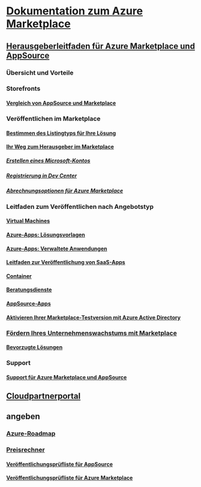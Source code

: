 # [Dokumentation zum Azure Marketplace](index.md)  

## [Herausgeberleitfaden für Azure Marketplace und AppSource](./marketplace-publishers-guide.md)  
### Übersicht und Vorteile  
### Storefronts  
#### [Vergleich von AppSource und Marketplace](./comparing-appsource-azure-marketplace.md)  

### Veröffentlichen im Marketplace  
#### [Bestimmen des Listingtyps für Ihre Lösung](./determine-your-listing-type.md)  
#### [Ihr Weg zum Herausgeber im Marketplace](./become-publisher.md)  
##### [Erstellen eines Microsoft-Kontos](./guidelines.md)
##### [Registrierung in Dev Center](./register-dev-center.md) 
##### [Abrechnungsoptionen für Azure Marketplace](./billing-options-azure-marketplace.md)  

### Leitfaden zum Veröffentlichen nach Angebotstyp 
#### [Virtual Machines](./marketplace-virtual-machines.md)
#### [Azure-Apps: Lösungsvorlagen](./marketplace-solution-templates.md)
#### [Azure-Apps: Verwaltete Anwendungen](./marketplace-managed-apps.md)
#### [Leitfaden zur Veröffentlichung von SaaS-Apps](./marketplace-saas-applications-technical-publishing-guide.md) 
#### [Container](./marketplace-containers.md)
#### [Beratungsdienste](./consulting-services.md)  
#### [AppSource-Apps](./appsource-offer-publishing-guide.md)
#### [Aktivieren Ihrer Marketplace-Testversion mit Azure Active Directory](./enable-trial-using-azure-ad.md)

### [Fördern Ihres Unternehmenswachstums mit Marketplace](./grow-your-business-with-azure-marketplace.md)  
#### [Bevorzugte Lösungen](./preferred-solutions.md) 

### Support  
#### [Support für Azure Marketplace und AppSource](./support-azure-marketplace.md)  

## [Cloudpartnerportal](./cloud-partner-portal/cloud-partner-portal-what-is-the-cloud-partner-portal.md)  

## angeben  
### [Azure-Roadmap](https://azure.microsoft.com/roadmap/)  
### [Preisrechner](https://azure.microsoft.com/pricing/calculator/)  


#### [Veröffentlichungsprüfliste für AppSource](./publishing-checklist-appsource.md)  
#### [Veröffentlichungsprüfliste für Azure Marketplace](./publishing-checklist-azure-marketplace.md)  
